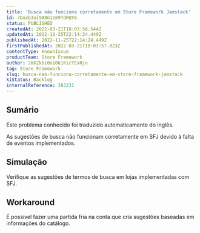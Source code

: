 ```yaml
---
title: 'Busca não funciona corretamente em Store Framework Jamstack'
id: 7Duxb3ui9A8G1zm9TdRQY6
status: PUBLISHED
createdAt: 2022-03-21T18:03:56.544Z
updatedAt: 2022-11-25T22:14:24.449Z
publishedAt: 2022-11-25T22:14:24.449Z
firstPublishedAt: 2022-03-21T18:03:57.023Z
contentType: knownIssue
productTeam: Store Framework
author: 2mXZkbi0oi061KicTExNjo
tag: Store Framework
slug: busca-nao-funciona-corretamente-em-store-framework-jamstack
kiStatus: Backlog
internalReference: 383231
---
```


## Sumário

<div class="alert alert-info">
  <p>Este problema conhecido foi traduzido automaticamente do inglês.</p>
</div>


As sugestões de busca não funcionam corretamente em SFJ devido à falta de eventos implementados.




## Simulação


Verifique as sugestões de termos de busca em lojas implementadas com SFJ.




## Workaround


É possível fazer uma partida fria na conta que cria sugestões baseadas em informações do catálogo.

